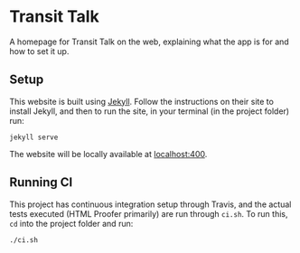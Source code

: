 # Transit Talk

A homepage for Transit Talk on the web, explaining what the app is for and how to set it up.

## Setup

This website is built using [Jekyll][jekyll-home]. Follow the instructions on
their site to install Jekyll, and then to run the site, in your terminal (in the
 project folder) run:

```shell
jekyll serve
```
The website will be locally available at [localhost:400][localhost-4000].

## Running CI

This project has continuous integration setup through Travis, and the
actual tests executed (HTML Proofer primarily) are run through `ci.sh`. To
run this, `cd` into the project folder and run:

```shell
./ci.sh
```


<!-- Links shorthands -->
[jekyll-home]:      https://jekyllrb.com/
[localhost-4000]:   http://localhost:4000/
